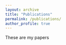 ```yaml
---
layout: archive
title: "Publications"
permalink: /publications/
author_profile: true
---
```


These are my papers
